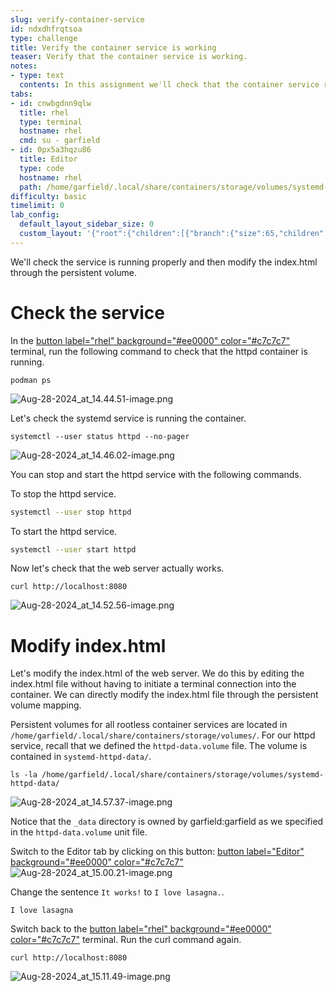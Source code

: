```yaml
---
slug: verify-container-service
id: ndxdhfrqtsoa
type: challenge
title: Verify the container service is working
teaser: Verify that the container service is working.
notes:
- type: text
  contents: In this assignment we'll check that the container service runs properly.
tabs:
- id: cnwbgdnn9qlw
  title: rhel
  type: terminal
  hostname: rhel
  cmd: su - garfield
- id: 0px5a3hqzu86
  title: Editor
  type: code
  hostname: rhel
  path: /home/garfield/.local/share/containers/storage/volumes/systemd-httpd-data/_data/index.html
difficulty: basic
timelimit: 0
lab_config:
  default_layout_sidebar_size: 0
  custom_layout: '{"root":{"children":[{"branch":{"size":65,"children":[{"leaf":{"tabs":["cnwbgdnn9qlw"],"activeTabId":"cnwbgdnn9qlw","size":48}},{"leaf":{"tabs":["0px5a3hqzu86"],"activeTabId":"0px5a3hqzu86","size":49}}]}},{"leaf":{"tabs":["assignment"],"activeTabId":"assignment","size":33}}],"orientation":"Horizontal"}}'
---
```

We'll check the service is running properly and then modify the index.html through the persistent volume.

Check the service
===
In the [button label="rhel" background="#ee0000" color="#c7c7c7"](tab-0)  terminal, run the following command to check that the httpd container is running.
```bash,run
podman ps
```
![Aug-28-2024_at_14.44.51-image.png](https://play.instruqt.com/assets/tracks/olghe3gyqvaq/cec7903cb7b5739b3329757e67d742a0/assets/Aug-28-2024_at_14.44.51-image.png)

Let's check the systemd service is running the container.
```bash,run
systemctl --user status httpd --no-pager
```
![Aug-28-2024_at_14.46.02-image.png](https://play.instruqt.com/assets/tracks/olghe3gyqvaq/5f6b2c63fe43e85a3796ee778025121d/assets/Aug-28-2024_at_14.46.02-image.png)

You can stop and start the httpd service with the following commands.

To stop the httpd service.
```bash
systemctl --user stop httpd
```

To start the httpd service.
```bash
systemctl --user start httpd
```

Now let's check that the web server actually works.
```bash,run
curl http://localhost:8080
```
![Aug-28-2024_at_14.52.56-image.png](https://play.instruqt.com/assets/tracks/olghe3gyqvaq/d1229aa96426be7cf2ba4ab882238ff2/assets/Aug-28-2024_at_14.52.56-image.png)

Modify index.html
===
Let's modify the index.html of the web server. We do this by editing the index.html file without having to initiate a terminal connection into the container. We can directly modify the index.html file through the persistent volume mapping.

Persistent volumes for all rootless container services are located in `/home/garfield/.local/share/containers/storage/volumes/`.  For our httpd service, recall that we defined the `httpd-data.volume` file. The volume is contained in `systemd-httpd-data/`.
```bash,run
ls -la /home/garfield/.local/share/containers/storage/volumes/systemd-httpd-data/
```
![Aug-28-2024_at_14.57.37-image.png](https://play.instruqt.com/assets/tracks/olghe3gyqvaq/7b203c4102e7f3630c7a15ee26d28ee0/assets/Aug-28-2024_at_14.57.37-image.png)

Notice that the `_data` directory is owned by garfield:garfield as we specified in the `httpd-data.volume` unit file.

Switch to the Editor tab by clicking on this button: [button label="Editor" background="#ee0000" color="#c7c7c7"](tab-1)
![Aug-28-2024_at_15.00.21-image.png](https://play.instruqt.com/assets/tracks/olghe3gyqvaq/85e430cadedcc3639c52e47eeb27c41b/assets/Aug-28-2024_at_15.00.21-image.png)

Change the sentence `It works!` to `I love lasagna.`.
```text
I love lasagna
```

Switch back to the [button label="rhel" background="#ee0000" color="#c7c7c7"](tab-0) terminal.
Run the curl command again.
```bash,run
curl http://localhost:8080
```
![Aug-28-2024_at_15.11.49-image.png](https://play.instruqt.com/assets/tracks/olghe3gyqvaq/bc852f07a9e953531b16e6c2c4b93c64/assets/Aug-28-2024_at_15.11.49-image.png)
